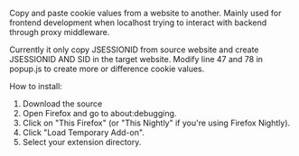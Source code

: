 Copy and paste cookie values from a website to another.
Mainly used for frontend development when localhost trying to interact with backend through proxy middleware.

Currently it only copy JSESSIONID from source website and create JSESSIONID AND SID in the target website. Modify line 47 and 78 in popup.js to create more or difference cookie values.

How to install:
1. Download the source
2. Open Firefox and go to about:debugging.
3. Click on "This Firefox" (or "This Nightly" if you're using Firefox Nightly).
4. Click "Load Temporary Add-on".
5. Select your extension directory.
